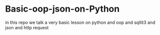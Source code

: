 # Basic-oop-json-on-Python
in this repo we talk a very basic lesson on python 
and oop 
and sqllit3
and json and http request
